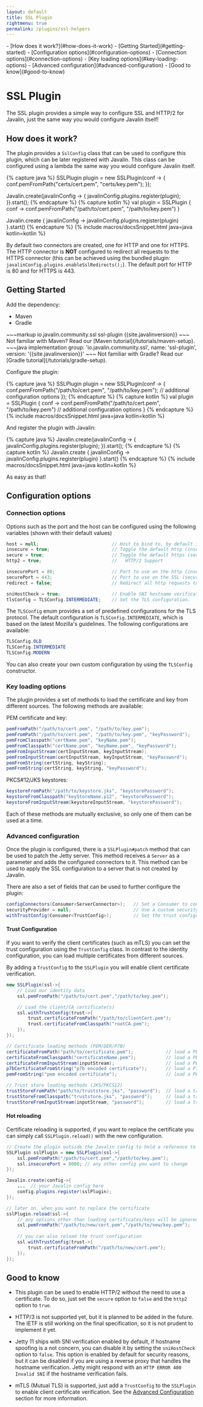 ```yaml
---
layout: default
title: SSL Plugin
rightmenu: true
permalink: /plugins/ssl-helpers
---
```


<div id="spy-nav" class="right-menu" markdown="1">
- [How does it work?](#how-does-it-work)
- [Getting Started](#getting-started)
- [Configuration options](#configuration-options)
  - [Connection options](#connection-options)
  - [Key loading options](#key-loading-options)
  - [Advanced configuration](#advanced-configuration)
- [Good to know](#good-to-know)
</div>

<h1 class="no-margin-top">SSL Plugin</h1>

The SSL plugin provides a simple way to configure SSL and HTTP/2 for Javalin, just the same way you would configure Javalin itself!

## How does it work?

The plugin provides a `SslConfig` class that can be used to configure this plugin, which can be later registered with Javalin. This class can be configured using a lambda the same way you would configure Javalin itself.

{% capture java %}
SSLPlugin plugin = new SSLPlugin(conf -> {
    conf.pemFromPath("certs/cert.pem", "certs/key.pem");
});

Javalin.create(javalinConfig -> {
    javalinConfig.plugins.register(plugin);
}).start();
{% endcapture %}
{% capture kotlin %}
val plugin = SSLPlugin { conf ->
    conf.pemFromPath("/path/to/cert.pem", "/path/to/key.pem")
}

Javalin.create { javalinConfig ->
    javalinConfig.plugins.register(plugin)
}.start()
{% endcapture %}
{% include macros/docsSnippet.html java=java kotlin=kotlin %}

By default two connectors are created, one for HTTP and one for HTTPS. The HTTP connector is **NOT** configured to redirect all requests to the HTTPS connector
(this can be achieved using the bundled plugin: `javalinConfig.plugins.enableSslRedirects();`).
The default port for HTTP is 80 and for HTTPS is 443.

## Getting Started

Add the dependency:

<div class="multitab-code dependencies" data-tab="1">
<ul>
    <li data-tab="1">Maven</li>
    <li data-tab="2">Gradle</li>
</ul>

<div data-tab="1" markdown="1">
~~~markup
<dependency>
    <groupId>io.javalin.community.ssl</groupId>
    <artifactId>ssl-plugin</artifactId>
    <version>{{site.javalinversion}}</version>
</dependency>
~~~
Not familiar with Maven? Read our [Maven tutorial](/tutorials/maven-setup).
</div>

<div data-tab="2" markdown="1">
~~~java
implementation group: 'io.javalin.community.ssl', name: 'ssl-plugin', version: '{{site.javalinversion}}'
~~~
Not familiar with Gradle? Read our [Gradle tutorial](/tutorials/gradle-setup).
</div>

</div>

<style>
.bundle-hint p {
    margin-top: 8px;
    font-size: 14px;
}
</style>

Configure the plugin:

{% capture java %}
SSLPlugin plugin = new SSLPlugin(conf -> {
    conf.pemFromPath("/path/to/cert.pem", "/path/to/key.pem");
    // additional configuration options
});
{% endcapture %}
{% capture kotlin %}
val plugin = SSLPlugin { conf ->
    conf.pemFromPath("/path/to/cert.pem", "/path/to/key.pem")
    // additional configuration options
}
{% endcapture %}
{% include macros/docsSnippet.html java=java kotlin=kotlin %}

And register the plugin with Javalin:

{% capture java %}
Javalin.create(javalinConfig -> {
    javalinConfig.plugins.register(plugin);
}).start();
{% endcapture %}
{% capture kotlin %}
Javalin.create { javalinConfig ->
    javalinConfig.plugins.register(plugin)
}.start()
{% endcapture %}
{% include macros/docsSnippet.html java=java kotlin=kotlin %}

As easy as that!

## Configuration options

### Connection options

Options such as the port and the host can be configured using the following variables (shown with their default values)

```java
host = null;                           // Host to bind to, by default it will bind to all interfaces.
insecure = true;                       // Toggle the default http (insecure) connector.
secure = true;                         // Toggle the default https (secure) connector.
http2 = true;                          //   HTTP/2 Support

insecurePort = 80;                     // Port to use on the http (insecure) connector.
securePort = 443;                      // Port to use on the SSL (secure) connector.
redirect = false;                      // Redirect all http requests to the https.

sniHostCheck = true;                   // Enable SNI hostname verification.
tlsConfig = TLSConfig.INTERMEDIATE;    // Set the TLS configuration.

```
The `TLSConfig` enum provides a set of predefined configurations for the TLS protocol. The default configuration is `TLSConfig.INTERMEDIATE`, which is based on the latest Mozilla's guidelines. The following configurations are available:

```java
TLSConfig.OLD
TLSConfig.INTERMEDIATE
TLSConfig.MODERN
```
You can also create your own custom configuration by using the `TLSConfig` constructor.

### Key loading options

The plugin provides a set of methods to load the certificate and key from different sources. The following methods are available:

PEM certificate and key:

```java
pemFromPath("/path/to/cert.pem", "/path/to/key.pem");                   // load from paths.
pemFromPath("/path/to/cert.pem", "/path/to/key.pem", "keyPassword");    // load from paths with the given key password.
pemFromClasspath("certName.pem", "keyName.pem");                        // load from files in the classpath.
pemFromClasspath("certName.pem", "keyName.pem", "keyPassword");         // load from files in the classpath with the given key password.
pemFromInputStream(certInputStream, keyInputStream);                    // load from input streams.
pemFromInputStream(certInputStream, keyInputStream, "keyPassword");     // load from input streams with the given key password.
pemFromString(certString, keyString);                                   // load from strings.
pemFromString(certString, keyString, "keyPassword");                    // load from strings with the given key password.
```
PKCS#12/JKS keystores:

```java
keystoreFromPath("/path/to/keystore.jks", "keystorePassword");          // load the keystore from the given path
keystoreFromClasspath("keyStoreName.p12", "keystorePassword");          // load the keystore from the given path in the classpath.
keystoreFromInputStream(keystoreInputStream, "keystorePassword");       // load the keystore from the given input stream.
```

Each of these methods are mutually exclusive, so only one of them can be used at a time.

### Advanced configuration

Once the plugin is configured, there is a `SSLPlugin#patch` method that can be used to patch the Jetty server. This method receives a `Server` as a parameter and adds the configured connectors to it. This method can be used to apply the SSL configuration to a server that is not created by Javalin.

There are also a set of fields that can be used to further configure the plugin:

```java
configConnectors(Consumer<ServerConnector>);   // Set a Consumer to configure the connectors
securityProvider = null;                       // Use a custom security provider
withTrustConfig(Consumer<TrustConfig>);        // Set the trust configuration, explained below. (by default all clients are trusted)
```

#### Trust Configuration

If you want to verify the client certificates (such as mTLS) you can set the trust configuration using the `TrustConfig` class.
In contrast to the identity configuration, you can load multiple certificates from different sources.

By adding a `TrustConfig` to the `SSLPlugin` you will enable client certificate verification.
```java
new SSLPlugin(ssl->{
    // Load our identity data
    ssl.pemFromPath("/path/to/cert.pem","/path/to/key.pem"); 

    // Load the client/CA certificate(s)
    ssl.withTrustConfig(trust->{
        trust.certificateFromPath("/path/to/clientCert.pem");
        trust.certificateFromClasspath("rootCA.pem");
    });
});
```

```java
// Certificate loading methods (PEM/DER/P7B)
certificateFromPath("path/to/certificate.pem");            // load a PEM/DER/P7B cert from the given path
certificateFromClasspath("certificateName.pem");           // load a PEM/DER/P7B cert from the given path in the classpath
certificateFromInputStream(inputStream);                   // load a PEM/DER/P7B cert from the given input stream
p7bCertificateFromString("p7b encoded certificate");       // load a P7B cert from the given string
pemFromString("pem encoded certificate");                  // load a PEM cert from the given string

// Trust store loading methods (JKS/PKCS12)
trustStoreFromPath("path/to/truststore.jks", "password");  // load a trust store from the given path
trustStoreFromClasspath("truststore.jks", "password");     // load a trust store from the given path in the classpath
trustStoreFromInputStream(inputStream, "password");        // load a trust store from the given input stream
```

#### Hot reloading

Certificate reloading is supported, if you want to replace the certificate you can simply call `SSLPlugin.reload()` with the new configuration.

```java
// Create the plugin outside the Javalin config to hold a reference to reload it
SSLPlugin sslPlugin = new SSLPlugin(ssl->{
    ssl.pemFromPath("/path/to/cert.pem","/path/to/key.pem");
    ssl.insecurePort = 8080; // any other config you want to change
});

Javalin.create(config->{
    ...  // your Javalin config here
    config.plugins.register(sslPlugin);
});

// later on, when you want to replace the certificate
sslPlugin.reload(ssl->{
    // any options other than loading certificates/keys will be ignored.
    ssl.pemFromPath("/path/to/new/cert.pem","/path/to/new/key.pem");
    
    // you can also reload the trust configuration
    ssl.withTrustConfig(trust->{
        trust.certificateFromPath("/path/to/new/cert.pem");
    });
});
``` 

## Good to know

 - This plugin can be used to enable HTTP/2 without the need to use a certificate. To do so, just set the `secure` option to `false` and the `http2` option to `true`.

 - HTTP/3 is not supported yet, but it is planned to be added in the future. The IETF is still working on the final specification, so it is not prudent to implement it yet.

 - Jetty 11 ships with SNI verification enabled by default, if hostname spoofing is a not concern, you can disable it by setting the `sniHostCheck` option to `false`. This option is enabled by default for security reasons, but it can be disabled if you are using a reverse proxy that handles the hostname verification. Jetty might respond with an `HTTP ERROR 400 Invalid SNI` if the hostname verification fails.

- mTLS (Mutual TLS) is supported, just add a `TrustConfig` to the `SSLPlugin` to enable client certificate verification. See the [Advanced Configuration](#advanced-configuration) section for more information.
